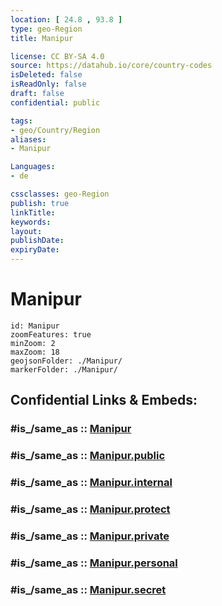 ```yaml
---
location: [ 24.8 , 93.8 ] 
type: geo-Region
title: Manipur

license: CC BY-SA 4.0
source: https://datahub.io/core/country-codes
isDeleted: false
isReadOnly: false
draft: false
confidential: public

tags:
- geo/Country/Region
aliases:
- Manipur

Languages:
- de

cssclasses: geo-Region
publish: true
linkTitle: 
keywords: 
layout: 
publishDate: 
expiryDate: 
---
```


# Manipur

```leaflet
id: Manipur
zoomFeatures: true 
minZoom: 2 
maxZoom: 18
geojsonFolder: ./Manipur/
markerFolder: ./Manipur/
```


## Confidential Links & Embeds: 

### #is_/same_as :: [Manipur](/_Standards/Earth/Continent/Asia/Asia~South/India/States~India/Manipur.md) 

### #is_/same_as :: [Manipur.public](/_public/Earth/Continent/Asia/Asia~South/India/States~India/Manipur.public.md) 

### #is_/same_as :: [Manipur.internal](/_internal/Earth/Continent/Asia/Asia~South/India/States~India/Manipur.internal.md) 

### #is_/same_as :: [Manipur.protect](/_protect/Earth/Continent/Asia/Asia~South/India/States~India/Manipur.protect.md) 

### #is_/same_as :: [Manipur.private](/_private/Earth/Continent/Asia/Asia~South/India/States~India/Manipur.private.md) 

### #is_/same_as :: [Manipur.personal](/_personal/Earth/Continent/Asia/Asia~South/India/States~India/Manipur.personal.md) 

### #is_/same_as :: [Manipur.secret](/_secret/Earth/Continent/Asia/Asia~South/India/States~India/Manipur.secret.md)

